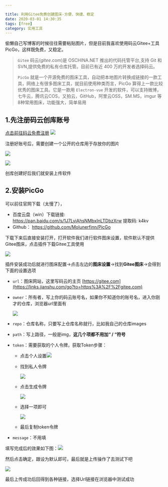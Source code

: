 ```yaml
---

title: 利用Gitee免费创建图床-方便、快捷、稳定
date: 2020-03-01 14:30:35
tags: [free]
category: 实用工具
---
```


偷懒自己写博客的时候往往需要粘贴图片，但是目前我喜欢使用码云Gitee+工具PicGo，这样既免费，又稳定。

> `Gitee`  码云(*gitee*.com)是 OSCHINA.NET 推出的代码托管平台,支持 Git 和 SVN,提供免费的私有仓库托管。目前已有近 400 万的开发者选择码云。
>
> `PicGo` 就是一个开源免费的图床工具，自动把本地图片转换成链接的一款工具，网络上有很多图床工具，就目前使用种类而言，PicGo 算得上一款比较优秀的图床工具。它是一款用 `Electron-vue` 开发的软件，可以支持微博，七牛云，腾讯云COS，又拍云，GitHub，阿里云OSS，SM.MS，imgur 等8种常用图床，功能强大，简单易用

## 1.先注册码云创库账号

[点击前往码云免费注册](https://gitee.com/signup?from=homepage) ![](https://gitee.com//xiaoandx_my/images/raw/master/img/20200301145634.png)

注册好账号后，需要创建一个公开的仓库用于存放你的图片

![](https://gitee.com//xiaoandx_my/images/raw/master/img/20200301150014.png)

![](https://gitee.com//xiaoandx_my/images/raw/master/img/20200301150332.png)

创库创建好后我们就安装上传软件

## 2.安装PicGo

可以前往官网下载（太慢了），

- 百度云盘（win）下载链接: https://pan.baidu.com/s/1J7LyiAhsNMbxInLTDbzXrw 提取码: k4kv
- Github： https://github.com/Molunerfinn/PicGo

下载下来后直接安装打开，打开软件我们进行软件图床设置，软件默认不提供Gitee图床，点击插件下载Gitee工具使用

![](https://gitee.com//xiaoandx_my/images/raw/master/img/20200301151010.png)

插件安装成功后就进行图床配置->点击左边的**图床设置**->找到**Gitee图床**->会得到下面的设置选项

- `url`：图床网站，这里写码云的主页 [https://gitee.com](https://links.jianshu.com/go?to=https%3A%2F%2Fgitee.com)

- `owner`：所有者，写上你的码云账号名，如果你不知道你的账号名，进入你刚才的仓库，浏览器url里面有

  ![](https://gitee.com//xiaoandx_my/images/raw/master/img/20200301151520.png)

- `repo`：仓库名称，只要写上仓库名称就行，比如我自己的仓库images

- `path`：写上路径，一般是img，**这几个项都不用加“ / “符号**

- `token`：需要获取的个人令牌，获取Token步骤：

  - 点击个人设置![](https://gitee.com//xiaoandx_my/images/raw/master/img/20200301151704.png)

  - 找到私人令牌

    ![](https://gitee.com//xiaoandx_my/images/raw/master/img/20200301151815.png)

  - 点击生成令牌

    ![](https://gitee.com//xiaoandx_my/images/raw/master/img/20200301151907.png)

  - 选择一项即可

    ![](https://gitee.com//xiaoandx_my/images/raw/master/img/20200301153757.png)

  - 最后复制token令牌

- `message`：不用填

填写完成后的效果如下图：![](https://gitee.com//xiaoandx_my/images/raw/master/img/20200301152201.png)

然后点击确定，跟设为默认即可，最后就是上传操作了去测试下吧

![](https://gitee.com//xiaoandx_my/images/raw/master/img/20200301152338.png)

最后上传成功后回得到各种链接，选择Url链接在浏览器中测试成功